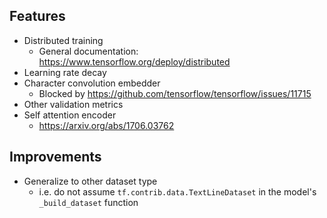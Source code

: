 ## Features

* Distributed training
  * General documentation: https://www.tensorflow.org/deploy/distributed
* Learning rate decay
* Character convolution embedder
  * Blocked by https://github.com/tensorflow/tensorflow/issues/11715
* Other validation metrics
* Self attention encoder
  * https://arxiv.org/abs/1706.03762

## Improvements

* Generalize to other dataset type
  * i.e. do not assume `tf.contrib.data.TextLineDataset` in the model's `_build_dataset` function
